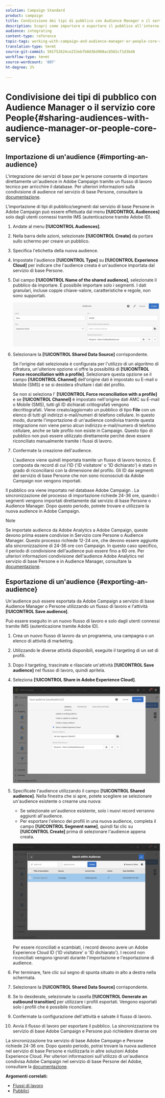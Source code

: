 ```yaml
---
solution: Campaign Standard
product: campaign
title: Condivisione dei tipi di pubblico con Audience Manager o il servizio core People
description: Scopri come importare o esportare il pubblico all'interno delle diverse soluzioni Adobe Experience Cloud.
audience: integrating
content-type: reference
topic-tags: working-with-campaign-and-audience-manager-or-people-core-service
translation-type: tm+mt
source-git-commit: 501f52624ce253eb7b0d36d908ac8502cf1d3b48
workflow-type: tm+mt
source-wordcount: '807'
ht-degree: 2%

---
```



# Condivisione dei tipi di pubblico con Audience Manager o il servizio core People{#sharing-audiences-with-audience-manager-or-people-core-service}

## Importazione di un&#39;audience {#importing-an-audience}

L&#39;integrazione dei servizi di base per le persone consente di importare direttamente un&#39;audience in  Adobe Campaign tramite un flusso di lavoro tecnico per arricchire il database. Per ulteriori informazioni sulla condivisione di audience nel servizio di base Persone, consultare la [documentazione](https://docs.adobe.com/content/help/en/analytics/components/segmentation/segmentation-workflow/seg-publish.html).

L&#39;importazione di tipi di pubblico/segmenti dal servizio di base Persone in  Adobe Campaign può essere effettuata dal menu **[!UICONTROL Audiences]** solo dagli utenti connessi tramite IMS (autenticazione tramite  Adobe ID).

1. Andate al menu **[!UICONTROL Audiences]**.
1. Nella barra delle azioni, selezionate **[!UICONTROL Create]** da portare sullo schermo per creare un pubblico.
1. Specifica l&#39;etichetta della nuova audience.
1. Impostate l&#39;audience **[!UICONTROL Type]** su **[!UICONTROL Experience Cloud]** per indicare che l&#39;audience creata è un&#39;audience importata dal servizio di base Persone.
1. Dal campo **[!UICONTROL Name of the shared audience]**, selezionate il pubblico da importare. È possibile importare solo i segmenti. I dati granulari, incluse coppie chiave-valore, caratteristiche e regole, non sono supportati.

   ![](assets/aam_import_audience.png)

1. Selezionare la **[!UICONTROL Shared Data Source]** corrispondente.

   Se l&#39;origine dati selezionata è configurata per l&#39;utilizzo di un algoritmo di cifratura, un&#39;ulteriore opzione vi offre la possibilità di **[!UICONTROL Force reconciliation with a profile]**. Selezionare questa opzione se il campo **[!UICONTROL Channel]** dell&#39;origine dati è impostato su E-mail o Mobile (SMS) e se si desidera sfruttare i dati del profilo.

   Se non si seleziona l&#39; **[!UICONTROL Force reconciliation with a profile]** e se **[!UICONTROL Channel]** è impostato nell&#39;origine dati AMC su E-mail o Mobile (SMS), tutti gli ID dichiarati crittografati vengono decrittografati. Viene creato/aggiornato un pubblico di tipo **File** con un elenco di tutti gli indirizzi e-mail/numeri di telefono cellulare. In questo modo, durante l&#39;importazione di un&#39;audience condivisa tramite questa integrazione non viene perso alcun indirizzo e-mail/numero di telefono cellulare, anche se tale profilo non esiste in Campaign. Questo tipo di pubblico non può essere utilizzato direttamente perché deve essere riconciliato manualmente tramite i flussi di lavoro.

1. Confermate la creazione dell&#39;audience.

   L&#39;audience viene quindi importata tramite un flusso di lavoro tecnico. È composta da record di cui l&#39;ID (&#39;ID visitatore&#39; o &#39;ID dichiarato&#39;) è stato in grado di riconciliarsi con la dimensione del profilo. Gli ID dai segmenti del servizio di base Persone che non sono riconosciuti da  Adobe Campaign non vengono importati.

Il pubblico ora viene importato nel database Adobe Campaign . La sincronizzazione del processo di importazione richiede 24-36 ore, quando i segmenti vengono importati direttamente dal servizio di base Persone o  Audience Manager. Dopo questo periodo, potrete trovare e utilizzare la nuova audience in  Adobe Campaign.

>[!NOTE]
>
>Se importate audience da  Adobe Analytics a  Adobe Campaign, queste devono prima essere condivise in Servizio core Persone o  Audience Manager. Questo processo richiede 12-24 ore, che devono essere aggiunte alla sincronizzazione di 24-36 ore con Campaign. In questo caso specifico, il periodo di condivisione dell&#39;audience può essere fino a 60 ore. Per ulteriori informazioni  condivisione dell&#39;audience Adobe Analytics nel servizio di base Persone e in Audience Manager, consultare la [documentazione](https://docs.adobe.com/content/help/en/analytics/components/segmentation/segmentation-workflow/seg-publish.html).

## Esportazione di un&#39;audience {#exporting-an-audience}

Un&#39;audience può essere esportata da  Adobe Campaign a  servizio di base Audience Manager o Persone utilizzando un flusso di lavoro e l&#39;attività **[!UICONTROL Save audience]**.

Può essere eseguito in un nuovo flusso di lavoro e solo dagli utenti connessi tramite IMS (autenticazione tramite  Adobe ID).

1. Crea un nuovo flusso di lavoro da un programma, una campagna o un elenco di attività di marketing.
1. Utilizzando le diverse attività disponibili, eseguite il targeting di un set di profili.
1. Dopo il targeting, trascinate e rilasciate un&#39;attività **[!UICONTROL Save audience]** nel flusso di lavoro, quindi apritela.
1. Seleziona **[!UICONTROL Share in Adobe Experience Cloud]**.

   ![](assets/aam_save_audience_activity.png)

1. Specificate l&#39;audience utilizzando il campo **[!UICONTROL Shared audience]**. Nella finestra che si apre, potete scegliere se selezionare un&#39;audience esistente o crearne una nuova:

   * Se selezionate un&#39;audience esistente, solo i nuovi record verranno aggiunti all&#39;audience.
   * Per esportare l&#39;elenco dei profili in una nuova audience, completa il campo **[!UICONTROL Segment name]**, quindi fai clic su **[!UICONTROL Create]** prima di selezionare l&#39;audience appena creata.

   ![](assets/aam_save_audience_segment_picker.png)

   Per essere riconciliati e scambiati, i record devono avere un Adobe Experience Cloud ID (&#39;ID visitatore&#39; o &#39;ID dichiarato&#39;). I record non riconciliati vengono ignorati durante l&#39;importazione e l&#39;esportazione di audience.

1. Per terminare, fare clic sul segno di spunta situato in alto a destra nella schermata.
1. Selezionare la **[!UICONTROL Shared Data Source]** corrispondente.
1. Se lo desiderate, selezionate la casella **[!UICONTROL Generate an outbound transition]** per utilizzare i profili esportati. Vengono esportati solo i profili che è possibile riconciliare.
1. Confermate la configurazione dell&#39;attività e salvate il flusso di lavoro.
1. Avvia il flusso di lavoro per esportare il pubblico. La sincronizzazione tra  servizio di base Adobe Campaign e Persone può richiedere diverse ore

La sincronizzazione tra  servizio di base Adobe Campaign e Persone richiede 24-36 ore. Dopo questo periodo, potrai trovare la nuova audience nel servizio di base Persone e riutilizzarla in altre soluzioni Adobe Experience Cloud. Per ulteriori informazioni sull&#39;utilizzo di un&#39;audience condivisa  Adobe Campaign nel servizio di base Persone del Adobe, consultare la [documentazione](https://docs.adobe.com/content/help/en/core-services/interface/audiences/t-audience-create.html).

**Argomenti correlati:**

* [Flussi di lavoro](../../automating/using/get-started-workflows.md)
* [Pubblici](../../audiences/using/about-audiences.md)

